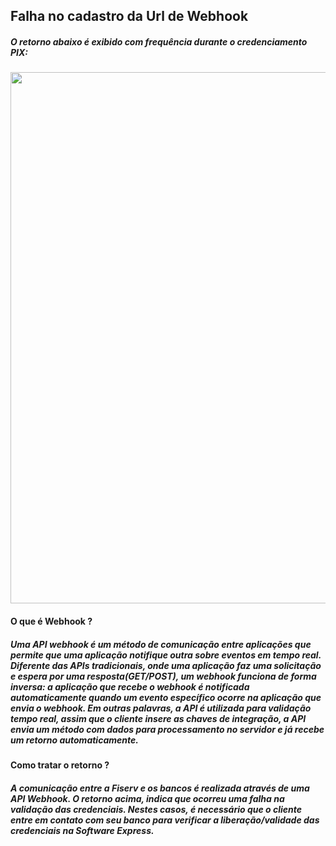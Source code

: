 ## Falha no cadastro da Url de Webhook


##### O retorno abaixo é exibido com frequência durante o credenciamento PIX:

<img src="https://github.com/user-attachments/assets/ffb9a82a-9c49-46b9-b359-59c3694cef00"  width="850">

#### O que é Webhook ?

##### Uma API webhook é um método de comunicação entre aplicações que permite que uma aplicação notifique outra sobre eventos em tempo real. Diferente das APIs tradicionais, onde uma aplicação faz uma solicitação e espera por uma resposta(GET/POST), um webhook funciona de forma inversa: a aplicação que recebe o webhook é notificada automaticamente quando um evento específico ocorre na aplicação que envia o webhook. Em outras palavras, a API é utilizada para validação tempo real, assim que o cliente insere as chaves de integração, a API envia um método com dados para processamento no servidor e já recebe um retorno automaticamente.


#### Como tratar o retorno ?

##### **A comunicação entre a Fiserv e os bancos é realizada através de uma API Webhook. O retorno acima, indica que ocorreu uma falha na validação das credenciais. Nestes casos, é necessário que o cliente entre em contato com seu banco para verificar a liberação/validade das credenciais na Software Express.**
